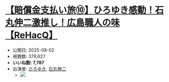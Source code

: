 # [【賠償金支払い旅⑩】ひろゆき感動！石丸伸二激推し！広島職人の味【ReHacQ】](https://www.youtube.com/watch?v=cNONDXA1V18)
-   公開日: 2025-08-02
-   視聴数: 378,627
-   **いいね数: 7,787**
-   出演者: [ひろゆき](/rehacq_fan/people/ひろゆき "wikilink"), [石丸伸二](/rehacq_fan/people/石丸伸二 "wikilink")
    - [![](https://img.youtube.com/vi/cNONDXA1V18/hqdefault.jpg)](https://www.youtube.com/watch?v=cNONDXA1V18)

